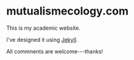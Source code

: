 # mutualismecology.com
This is my academic website.

I've designed it using [Jekyll](https://jekyllrb.com/).

All commnents are welcome---thanks!
